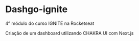 # Dashgo-ignite
4° módulo do curso IGNITE na Rocketseat

Criação de um dashboard utilizando CHAKRA UI com Next.js
